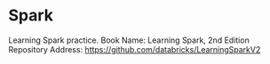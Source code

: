 # Spark
Learning Spark practice.
Book Name: Learning Spark, 2nd Edition
Repository Address: https://github.com/databricks/LearningSparkV2
